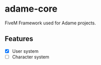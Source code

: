 # adame-core

FiveM Framework used for Adame projects.

## Features

- [x] User system
- [ ] Character system
